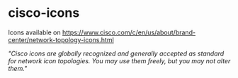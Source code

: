 # cisco-icons

Icons available on https://www.cisco.com/c/en/us/about/brand-center/network-topology-icons.html

_"Cisco icons are globally recognized and generally accepted as standard for network icon topologies. You may use them freely, but you may not alter them."_
